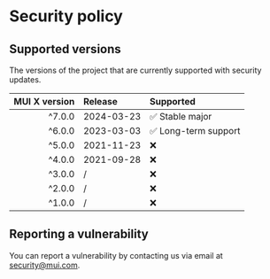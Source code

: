 # Security policy

## Supported versions

The versions of the project that are currently supported with security updates.

| MUI X version | Release    | Supported                            |
| ------------: | :--------- | :----------------------------------- |
|        ^7.0.0 | 2024-03-23 | :white_check_mark: Stable major      |
|        ^6.0.0 | 2023-03-03 | :white_check_mark: Long-term support |
|        ^5.0.0 | 2021-11-23 | :x:                                  |
|        ^4.0.0 | 2021-09-28 | :x:                                  |
|        ^3.0.0 | /          | :x:                                  |
|        ^2.0.0 | /          | :x:                                  |
|        ^1.0.0 | /          | :x:                                  |

## Reporting a vulnerability

You can report a vulnerability by contacting us via email at [security@mui.com](mailto:security@mui.com).
